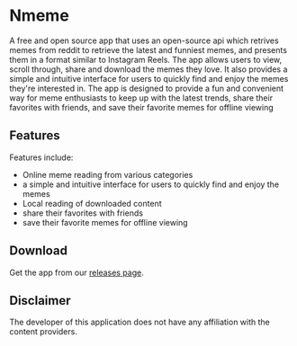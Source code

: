 # Nmeme

A free and open source app that uses an open-source api which retrives memes from reddit to retrieve the latest and funniest memes, and presents them in a format similar to Instagram Reels. The app allows users to view, scroll through, share and download the memes they love. It also provides a simple and intuitive interface for users to quickly find and enjoy the memes they're interested in. The app is designed to provide a fun and convenient way for meme enthusiasts to keep up with the latest trends, share their favorites with friends, and save their favorite memes for offline viewing

## Features

Features include:
* Online meme reading from various categories
* a simple and intuitive interface for users to quickly find and enjoy the memes 
* Local reading of downloaded content
* share their favorites with friends
* save their favorite memes for offline viewing

## Download
Get the app from our [releases page](https://github.com/AnuragPandey01/Nmeme-git/releases).

## Disclaimer

The developer of this application does not have any affiliation with the content providers.
